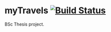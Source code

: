 myTravels [![Build Status][travisimage]][travislink]
=================================================

[travisimage]: https://travis-ci.org/chemikpil/myTravels.svg
[travislink]: https://travis-ci.org/chemikpil/myTravels

BSc Thesis project.

